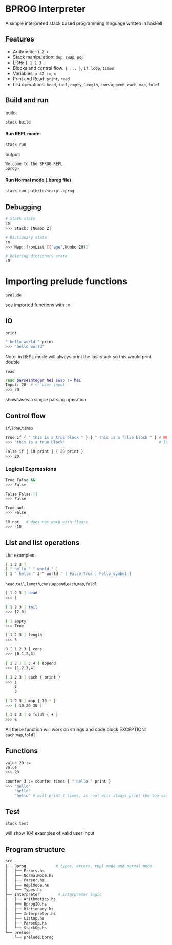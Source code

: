 # BPROG Interpreter

A simple interpreted stack based programming language written in haskell

## Features
- Arithmetic: `1 2 +`
- Stack manipulation: `dup`, `swap`, `pop`
- Lists: `[ 1 2 3 ]`
- Blocks and control flow: `{ ... }`, `if`, `loop`, `times`
- Variables: `x 42 :=`, `x`
- Print and Read: `print`, `read`
- List operations: `head`, `tail`, `empty`, `length`, `cons` `append`, `each`, `map`, `foldl`

## Build and run
build:
```bash
stack build
```
#### Run REPL mode:
```bash
stack run
```
output:
```bash
Welcome to the BPROG REPL
bprog>
```
#### Run Normal mode (.bprog file)
```bash
stack run path/to/script.bprog
```
## Debugging
```bash
# Stack state
:s
>>> Stack: [Numbo 2]

# Dictionary state
:m
>>> Map: fromList [("age",Numbo 20)]

# Deleting dictionary state
:D
```
# Importing prelude functions
```bash
prelude
```
see imported functions with `:m`

## IO

`print`
```bash
" hello world " print
>>> "hello world"
```
Note: in REPL mode will always print the last stack
so this would print double

`read`
```bash
read parseInteger hei swap := hei
Input: 20  # <- user input
>>> 20
```
showcases a simple parsing operation

## Control flow
`if`,`loop`,`times`
```bash
True if { " this is a true block " } { " this is a false block " } # NOTE: this prints as its in REPL
>>> "this is a true block"                                         # In normal mode it will need a print statement

False if { 10 print } { 20 print }
>>> 20


```
### Logical Expressions
```bash
True False &&
>>> False

False False ||
>>> False

True not
>>> False

10 not   # does not work with floats
>>> -10
```
## List and list operations
List examples
```bash
[ 1 2 3 ]
[ " hello " " world " ]
[ 1 " hello " 2 " world " [ False True ] hello_symbol ]
```

`head`,`tail`,`length`,`cons`,`append`,`each`,`map`,`foldl`
```bash
[ 1 2 3 ] head
>>> 1

[ 1 2 3 ] tail
>>> [2,3]

[ ] empty
>>> True

[ 1 2 3 ] length
>>> 3

0 [ 1 2 3 ] cons
>>> [0,1,2,3]

[ 1 2 ] [ 3 4 ] append
>>> [1,2,3,4]

[ 1 2 3 ] each { print }
>>> 1
    2
    3

[ 1 2 3 ] map { 10 * }
>>> [ 10 20 30 ]

[ 1 2 3 ] 0 foldl { + }
>>> 6
```
All these function will work on strings and code block
EXCEPTION: `each`,`map`,`foldl`

## Functions
```bash
value 20 := 
value
>>> 20

counter 3 := counter times { " hello " print }
>>> "hello"
    "hello"
    "hello" # will print 4 times, as repl will always print the top value
```

## Test
```bash
stack test
```
will show 104 examples of valid user input

## Program structure
```bash
src
├── Bprog             # types, errors, repl mode and normal mode
│   ├── Errors.hs
│   ├── NormalMode.hs
│   ├── Parser.hs
│   ├── ReplMode.hs
│   └── Types.hs
├── Interpreter        # interpreter logic
│   ├── Arithmetics.hs
│   ├── BprogIO.hs
│   ├── Dictionary.hs
│   ├── Interpreter.hs
│   ├── ListOp.hs
│   ├── ParseOp.hs
│   └── StackOp.hs
└── prelude
    └── prelude.bprog
```


